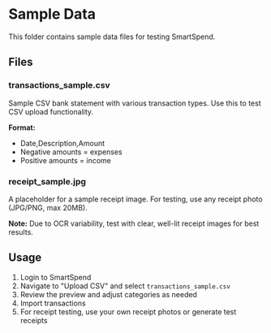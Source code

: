 # Sample Data

This folder contains sample data files for testing SmartSpend.

## Files

### transactions_sample.csv
Sample CSV bank statement with various transaction types. Use this to test CSV upload functionality.

**Format:**
- Date,Description,Amount
- Negative amounts = expenses
- Positive amounts = income

### receipt_sample.jpg
A placeholder for a sample receipt image. For testing, use any receipt photo (JPG/PNG, max 20MB).

**Note:** Due to OCR variability, test with clear, well-lit receipt images for best results.

## Usage

1. Login to SmartSpend
2. Navigate to "Upload CSV" and select `transactions_sample.csv`
3. Review the preview and adjust categories as needed
4. Import transactions
5. For receipt testing, use your own receipt photos or generate test receipts
